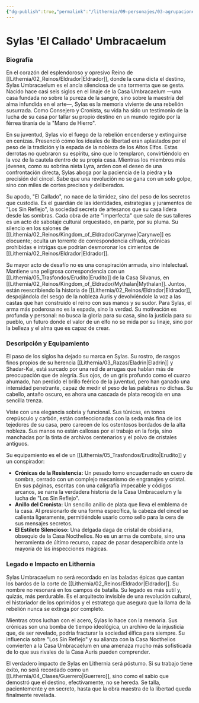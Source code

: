 ```yaml
---
{"dg-publish":true,"permalink":"/lithernia/09-personajes/03-agrupaciones/casa-umbracaelum/sylas-el-callado-umbracaelum/","tags":["lithernia","personajes","Casa Umbracaelum","Eldrador","Elfo"]}
---
```


# Sylas 'El Callado' Umbracaelum

### Biografía

En el corazón del esplendoroso y opresivo Reino de [[Lithernia/02_Reinos/Eldrador\|Eldrador]], donde la cuna dicta el destino, Sylas Umbracaelum es el ancla silenciosa de una tormenta que se gesta. Nacido hace casi seis siglos en el linaje de la Casa Umbracaelum —una casa fundada no sobre la pureza de la sangre, sino sobre la maestría del alma infundida en el arte—, Sylas es la memoria viviente de una rebelión susurrada. Como Consejero y Cronista, su vida ha sido un testimonio de la lucha de su casa por tallar su propio destino en un mundo regido por la férrea tiranía de la "Mano de Hierro".

En su juventud, Sylas vio el fuego de la rebelión encenderse y extinguirse en cenizas. Presenció cómo los ideales de libertad eran aplastados por el peso de la tradición y la espada de la nobleza de los Altos Elfos. Estas derrotas no quebraron su espíritu, sino que lo templaron, convirtiéndolo en la voz de la cautela dentro de su propia casa. Mientras los miembros más jóvenes, como su sobrina nieta Lyra, arden con el deseo de una confrontación directa, Sylas aboga por la paciencia de la piedra y la precisión del cincel. Sabe que una revolución no se gana con un solo golpe, sino con miles de cortes precisos y deliberados.

Su apodo, "El Callado", no nace de la timidez, sino del peso de los secretos que custodia. Es el guardián de las identidades, estrategias y juramentos de "Los Sin Reflejo", la sociedad secreta de artesanos que su casa lidera desde las sombras. Cada obra de arte "imperfecta" que sale de sus talleres es un acto de sabotaje cultural orquestado, en parte, por su pluma. Su silencio en los salones de [[Lithernia/02_Reinos/Kingdom_of_Eldrador/Carynwe\|Carynwe]] es elocuente; oculta un torrente de correspondencia cifrada, crónicas prohibidas e intrigas que podrían desmoronar los cimientos de [[Lithernia/02_Reinos/Eldrador\|Eldrador]].

Su mayor acto de desafío no es una conspiración armada, sino intelectual. Mantiene una peligrosa correspondencia con un [[Lithernia/05_Trasfondos/Erudito\|Erudito]] de la Casa Silvanus, en [[Lithernia/02_Reinos/Kingdom_of_Eldrador/Mythalan\|Mythalan]]. Juntos, están reescribiendo la historia de [[Lithernia/02_Reinos/Eldrador\|Eldrador]], despojándola del sesgo de la nobleza Auris y devolviéndole la voz a las castas que han construido el reino con sus manos y su sudor. Para Sylas, el arma más poderosa no es la espada, sino la verdad. Su motivación es profunda y personal: no busca la gloria para su casa, sino la justicia para su pueblo, un futuro donde el valor de un elfo no se mida por su linaje, sino por la belleza y el alma que es capaz de crear.

### Descripción y Equipamiento

El paso de los siglos ha dejado su marca en Sylas. Su rostro, de rasgos finos propios de su herencia [[Lithernia/03_Razas/Eladrin\|Eladrin]] y Shadar-Kai, está surcado por una red de arrugas que hablan más de preocupación que de alegría. Sus ojos, de un gris profundo como el cuarzo ahumado, han perdido el brillo feérico de la juventud, pero han ganado una intensidad penetrante, capaz de medir el peso de las palabras no dichas. Su cabello, antaño oscuro, es ahora una cascada de plata recogida en una sencilla trenza.

Viste con una elegancia sobria y funcional. Sus túnicas, en tonos crepúsculo y carbón, están confeccionadas con la seda más fina de los tejedores de su casa, pero carecen de los ostentosos bordados de la alta nobleza. Sus manos no están callosas por el trabajo en la forja, sino manchadas por la tinta de archivos centenarios y el polvo de cristales antiguos.

Su equipamiento es el de un [[Lithernia/05_Trasfondos/Erudito\|Erudito]] y un conspirador:
*   **Crónicas de la Resistencia:** Un pesado tomo encuadernado en cuero de sombra, cerrado con un complejo mecanismo de engranajes y cristal. En sus páginas, escritas con una caligrafía impecable y códigos arcanos, se narra la verdadera historia de la Casa Umbracaelum y la lucha de "Los Sin Reflejo".
*   **Anillo del Cronista:** Un sencillo anillo de plata que lleva el emblema de la casa. Al presionarlo de una forma específica, la cabeza del cincel se calienta ligeramente, permitiéndole usarlo como sello para la cera de sus mensajes secretos.
*   **El Estilete Silencioso:** Una delgada daga de cristal de obsidiana, obsequio de la Casa Nocthelios. No es un arma de combate, sino una herramienta de último recurso, capaz de pasar desapercibida ante la mayoría de las inspecciones mágicas.

### Legado e Impacto en Lithernia

Sylas Umbracaelum no será recordado en las baladas épicas que cantan los bardos de la corte de [[Lithernia/02_Reinos/Eldrador\|Eldrador]]. Su nombre no resonará en los campos de batalla. Su legado es más sutil y, quizás, más perdurable. Es el arquitecto invisible de una revolución cultural, el historiador de los oprimidos y el estratega que asegura que la llama de la rebelión nunca se extinga por completo.

Mientras otros luchan con el acero, Sylas lo hace con la memoria. Sus crónicas son una bomba de tiempo ideológica, un archivo de la injusticia que, de ser revelado, podría fracturar la sociedad élfica para siempre. Su influencia sobre "Los Sin Reflejo" y su alianza con la Casa Nocthelios convierten a la Casa Umbracaelum en una amenaza mucho más sofisticada de lo que sus rivales de la Casa Auris pueden comprender.

El verdadero impacto de Sylas en Lithernia será póstumo. Si su trabajo tiene éxito, no será recordado como un [[Lithernia/04_Clases/Guerrero\|Guerrero]], sino como el sabio que demostró que el destino, efectivamente, no se hereda. Se talla, pacientemente y en secreto, hasta que la obra maestra de la libertad queda finalmente revelada.
